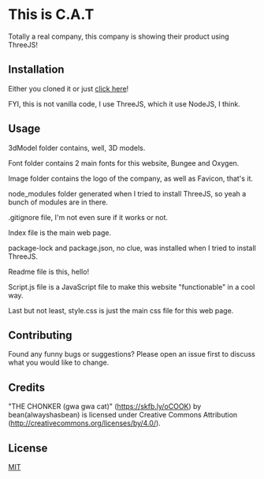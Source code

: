 # This is C.A.T

Totally a real company, this company is showing their product using ThreeJS!

## Installation

Either you cloned it or just [click here](https://i522562.hera.fontysict.net/thisiscat/)!

FYI, this is not vanilla code, I use ThreeJS, which it use NodeJS, I think.

## Usage

3dModel folder contains, well, 3D models.

Font folder contains 2 main fonts for this website, Bungee and Oxygen.

Image folder contains the logo of the company, as well as Favicon, that's it.

node_modules folder generated when I tried to install ThreeJS, so yeah a bunch of modules are in there.

.gitignore file, I'm not even sure if it works or not.

Index file is the main web page.

package-lock and package.json, no clue, was installed when I tried to install ThreeJS.

Readme file is this, hello!

Script.js file is a JavaScript file to make this website "functionable" in a cool way.

Last but not least, style.css is just the main css file for this web page.

## Contributing

Found any funny bugs or suggestions? Please open an issue first to discuss what you would like to change.

## Credits

"THE CHONKER (gwa gwa cat)" (https://skfb.ly/oCOOK) by bean(alwayshasbean) is licensed under Creative Commons Attribution (http://creativecommons.org/licenses/by/4.0/).

## License

[MIT](https://choosealicense.com/licenses/mit/)